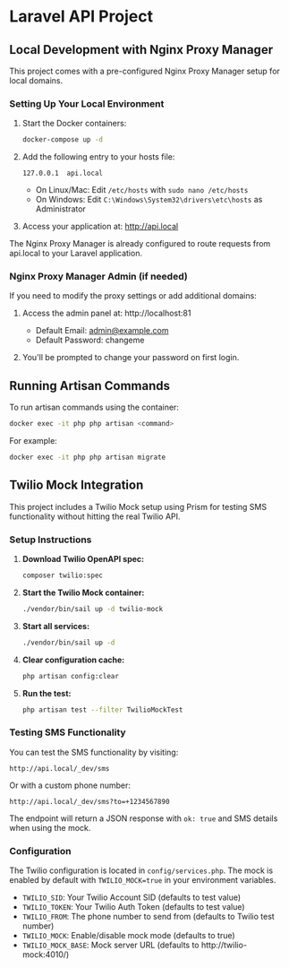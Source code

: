# Laravel API Project

## Local Development with Nginx Proxy Manager

This project comes with a pre-configured Nginx Proxy Manager setup for local domains.

### Setting Up Your Local Environment

1. Start the Docker containers:
   ```bash
   docker-compose up -d
   ```

2. Add the following entry to your hosts file:
   ```
   127.0.0.1  api.local
   ```
   - On Linux/Mac: Edit `/etc/hosts` with `sudo nano /etc/hosts`
   - On Windows: Edit `C:\Windows\System32\drivers\etc\hosts` as Administrator

3. Access your application at: http://api.local

The Nginx Proxy Manager is already configured to route requests from api.local to your Laravel application.

### Nginx Proxy Manager Admin (if needed)

If you need to modify the proxy settings or add additional domains:

1. Access the admin panel at: http://localhost:81
   - Default Email: admin@example.com
   - Default Password: changeme

2. You'll be prompted to change your password on first login.

## Running Artisan Commands

To run artisan commands using the container:

```bash
docker exec -it php php artisan <command>
```

For example:
```bash
docker exec -it php php artisan migrate
```

## Twilio Mock Integration

This project includes a Twilio Mock setup using Prism for testing SMS functionality without hitting the real Twilio API.

### Setup Instructions

1. **Download Twilio OpenAPI spec:**
   ```bash
   composer twilio:spec
   ```

2. **Start the Twilio Mock container:**
   ```bash
   ./vendor/bin/sail up -d twilio-mock
   ```

3. **Start all services:**
   ```bash
   ./vendor/bin/sail up -d
   ```

4. **Clear configuration cache:**
   ```bash
   php artisan config:clear
   ```

5. **Run the test:**
   ```bash
   php artisan test --filter TwilioMockTest
   ```

### Testing SMS Functionality

You can test the SMS functionality by visiting:
```
http://api.local/_dev/sms
```

Or with a custom phone number:
```
http://api.local/_dev/sms?to=+1234567890
```

The endpoint will return a JSON response with `ok: true` and SMS details when using the mock.

### Configuration

The Twilio configuration is located in `config/services.php`. The mock is enabled by default with `TWILIO_MOCK=true` in your environment variables.

- `TWILIO_SID`: Your Twilio Account SID (defaults to test value)
- `TWILIO_TOKEN`: Your Twilio Auth Token (defaults to test value)
- `TWILIO_FROM`: The phone number to send from (defaults to Twilio test number)
- `TWILIO_MOCK`: Enable/disable mock mode (defaults to true)
- `TWILIO_MOCK_BASE`: Mock server URL (defaults to http://twilio-mock:4010/)
